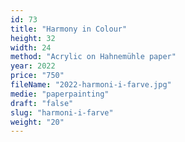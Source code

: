 ```yaml
---
id: 73
title: "Harmony in Colour"
height: 32
width: 24
method: "Acrylic on Hahnemühle paper"
year: 2022
price: "750"
fileName: "2022-harmoni-i-farve.jpg"
medie: "paperpainting"
draft: "false"
slug: "harmoni-i-farve"
weight: "20"
---
```

